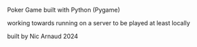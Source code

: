 Poker Game built with Python (Pygame)

working towards running on a server to be played at least locally

built by Nic Arnaud 2024
